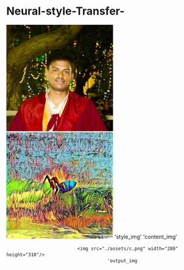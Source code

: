 # Neural-style-Transfer-



<img src="./assets/a.png" width="280" height="280"/>        <img src="./assets/b.png" width="280" height="280"/> 
    'style_img'                                                                 'content_img'

   
                                                                                                               
                              <img src="./assets/c.png" width="280" height="310"/>
                                         'output_img                                                                                           




